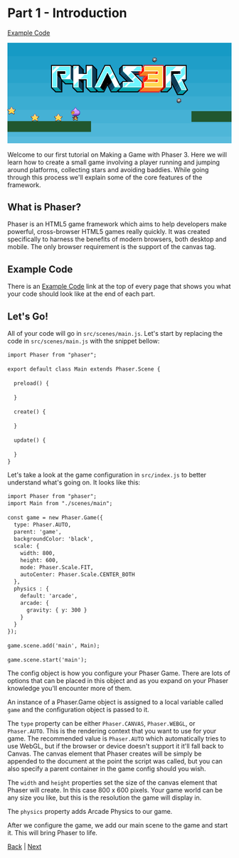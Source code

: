 # Part 1 - Introduction

[Example Code](example-code/part-1.js)

![](images/tutorial_header.png)

Welcome to our first tutorial on Making a Game with Phaser 3. Here we will learn how to create a small game involving a player running and jumping around platforms, collecting stars and avoiding baddies. While going through this process we'll explain some of the core features of the framework.

## What is Phaser?
Phaser is an HTML5 game framework which aims to help developers make powerful, cross-browser HTML5 games really quickly. It was created specifically to harness the benefits of modern browsers, both desktop and mobile. The only browser requirement is the support of the canvas tag.

## Example Code
There is an [Example Code](example-code/part-1.js) link at the top of every page that shows you what your code should look like at the end of each part.

## Let's Go!
All of your code will go in `src/scenes/main.js`. Let's start by replacing the code in `src/scenes/main.js` with the snippet bellow:

```
import Phaser from "phaser";

export default class Main extends Phaser.Scene {

  preload() {

  }

  create() {

  }

  update() {

  }
}
```

Let's take a look at the game configuration in `src/index.js` to better understand what's going on. It looks like this:

```
import Phaser from "phaser";
import Main from "./scenes/main";

const game = new Phaser.Game({
  type: Phaser.AUTO,
  parent: 'game',
  backgroundColor: 'black',
  scale: {
    width: 800,
    height: 600,
    mode: Phaser.Scale.FIT,
    autoCenter: Phaser.Scale.CENTER_BOTH
  },
  physics : {
    default: 'arcade',
    arcade: {
      gravity: { y: 300 }
    }
  }
});

game.scene.add('main', Main);

game.scene.start('main');
```

The config object is how you configure your Phaser Game. There are lots of options that can be placed in this object and as you expand on your Phaser knowledge you'll encounter more of them.

An instance of a Phaser.Game object is assigned to a local variable called `game` and the configuration object is passed to it.

The `type` property can be either `Phaser.CANVAS`, `Phaser.WEBGL`, or `Phaser.AUTO`. This is the rendering context that you want to use for your game. The recommended value is `Phaser.AUTO` which automatically tries to use WebGL, but if the browser or device doesn't support it it'll fall back to Canvas. The canvas element that Phaser creates will be simply be appended to the document at the point the script was called, but you can also specify a parent container in the game config should you wish.

The `width` and `height` properties set the size of the canvas element that Phaser will create. In this case 800 x 600 pixels. Your game world can be any size you like, but this is the resolution the game will display in.

The `physics` property adds Arcade Physics to our game.

After we configure the game, we add our main scene to the game and start it. This will bring Phaser to life.

[Back](index.md) | [Next](part-2.md)
```